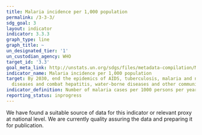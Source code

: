 ```yaml
---
title: Malaria incidence per 1,000 population
permalink: /3-3-3/
sdg_goal: 3
layout: indicator
indicator: 3.3.3
graph_type: line
graph_title: ~
un_designated_tier: '1'
un_custodian_agency: WHO
target_id: '3.3'
goal_meta_link: http://unstats.un.org/sdgs/files/metadata-compilation/Metadata-Goal-3.pdf
indicator_name: Malaria incidence per 1,000 population
target: By 2030, end the epidemics of AIDS, tuberculosis, malaria and neglected tropical
  diseases and combat hepatitis, water-borne diseases and other communicable diseases.
indicator_definition: Number of malaria cases per 1000 persons per year.
reporting_status: inprogress
---
```


We have found a suitable source of data for this indicator or relevant proxy at national level. We are currently quality assuring the data and preparing it for publication.
